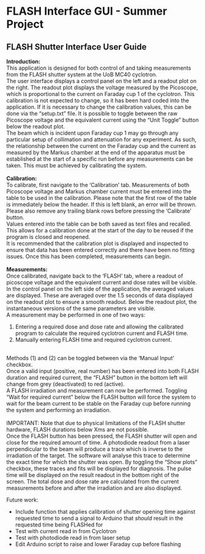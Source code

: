 # FLASH Interface GUI - Summer Project

<h2><strong>FLASH Shutter Interface User Guide</strong></h2>
<strong>Introduction:</strong><br /><span style="font-weight: 400;">This application is designed for both control of and taking measurements from the FLASH shutter system at the UoB MC40 cyclotron.</span><br /><span style="font-weight: 400;">The user interface displays a control panel on the left and a readout plot on the right. The readout plot displays the voltage measured by the Picoscope, which is proportional to the current on Faraday cup 1 of the cyclotron. This calibration is not expected to change, so it has been hard coded into the application. If it is necessary to change the calibration values, this can be done via the &ldquo;setup.txt&rdquo; file. It is possible to toggle between the raw Picoscope voltage and the equivalent current using the &ldquo;Unit Toggle&rdquo; button below the readout plot.</span><br /><span style="font-weight: 400;">The beam which is incident upon Faraday cup 1 may go through any particular setup of collimation and attenuation for any experiment. As such, the relationship between the current on the Faraday cup and the current as measured by the Markus chamber at the end of the apparatus must be established at the start of a specific run before any measurements can be taken. This must be achieved by calibrating the system.</span><br /><strong><br />Calibration:</strong><br /><span style="font-weight: 400;">To calibrate, first navigate to the &lsquo;Calibration&rsquo; tab. Measurements of both Picoscope voltage and Markus chamber current must be entered into the table to be used in the calibration. Please note that the first row of the table is immediately below the header. If this is left blank, an error will be thrown. Please also remove any trailing blank rows before pressing the &lsquo;Calibrate&rsquo; button.</span><br /><span style="font-weight: 400;">Values entered into the table can be both saved as text files and recalled. This allows for a calibration done at the start of the day to be reused if the program </span> <span style="font-weight: 400;">is closed and reopened.</span><br /><span style="font-weight: 400;">It is recommended that the calibration plot is displayed and inspected to ensure that data has been entered correctly and there have been no fitting issues. Once this has been completed, measurements can begin.</span><br /><strong><br />Measurements:</strong><br /><span style="font-weight: 400;">Once calibrated, navigate back to the &lsquo;FLASH&rsquo; tab, where a readout of picoscope voltage and the equivalent current and dose rates will be visible.</span><br /><span style="font-weight: 400;">In the control panel on the left side of the application, the averaged values are displayed. These are averaged over the 1.5 seconds of data displayed on the readout plot to ensure a smooth readout. Below the readout plot, the instantaneous versions of the same parameters are visible.</span><br /><span style="font-weight: 400;">A measurement may be performed in one of two ways:</span><br />
<ol>
<li style="font-weight: 400;" aria-level="1"><span style="font-weight: 400;">Entering a required dose and dose rate and allowing the calibrated program to calculate the required cyclotron current and FLASH time.</span></li>
<li style="font-weight: 400;" aria-level="1"><span style="font-weight: 400;">Manually entering FLASH time and required cyclotron current.</span></li>
</ol>
<br /><span style="font-weight: 400;">Methods (1) and (2) can be toggled between via the &lsquo;Manual Input&rsquo; checkbox.</span><br /><span style="font-weight: 400;">Once a valid input (positive, real number) has been entered into both FLASH duration and required current, the &ldquo;FLASH&rdquo; button in the bottom left will change from grey (deactivated) to red (active).</span><br /><span style="font-weight: 400;">A FLASH irradiation and measurement can now be performed. Toggling &ldquo;Wait for required current&rdquo; below the FLASH button will force the system to wait for the beam current to be stable on the Faraday cup before running the system and performing an irradiation.<br /></span><br /><span style="font-weight: 400;">IMPORTANT: Note that due to physical limitations of the FLASH shutter hardware, FLASH durations below Xms are not possible.</span><br /><span style="font-weight: 400;">Once the FLASH button has been pressed, the FLASH shutter will open and close for the required amount of time. A photodiode readout from a laser perpendicular to the beam will produce a trace which is inverse to the irradiation of the target. The software will analyse this trace to determine the exact time for which the shutter was open. By toggling the &ldquo;Show plots&rdquo; checkbox, these traces and fits will be displayed for diagnosis. The pulse time will be displayed on the result readout in the bottom right of the screen. The total dose and dose rate are calculated from the current measurements before and after the irradiation and are also displayed.</span>


Future work:
- Include function that applies calibration of shutter opening time against requested time to send a signal to Arduino that *should* result in the requested time being FLASHed for
- Test with current read in from Cyclotron
- Test with photodiode read in from laser setup
- Edit Arduino script to raise and lower Faraday cup before flashing
